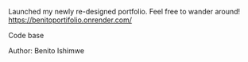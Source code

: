 Launched my newly re-designed portfolio. Feel free to wander around!
https://benitoportifolio.onrender.com/

Code base

Author: Benito Ishimwe
